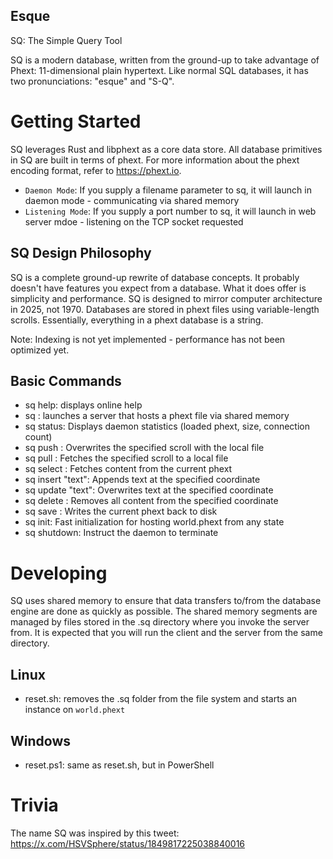 Esque
-----
SQ: The Simple Query Tool

SQ is a modern database, written from the ground-up to take advantage of Phext: 11-dimensional plain hypertext. Like normal SQL databases, it has two pronunciations: "esque" and "S-Q".

# Getting Started
SQ leverages Rust and libphext as a core data store. All database primitives in SQ are built in terms of phext. For more information about the phext encoding format, refer to https://phext.io.

* `Daemon Mode`: If you supply a filename parameter to sq, it will launch in daemon mode - communicating via shared memory
* `Listening Mode`: If you supply a port number to sq, it will launch in web server mdoe - listening on the TCP socket requested

## SQ Design Philosophy

SQ is a complete ground-up rewrite of database concepts. It probably doesn't have features you expect from a database. What it does offer is simplicity and performance. SQ is designed to mirror computer architecture in 2025, not 1970. Databases are stored in phext files using variable-length scrolls. Essentially, everything in a phext database is a string.

Note: Indexing is not yet implemented - performance has not been optimized yet.

## Basic Commands

* sq help: displays online help
* sq <file>: launches a server that hosts a phext file via shared memory
* sq status: Displays daemon statistics (loaded phext, size, connection count)
* sq push <coord> <file>: Overwrites the specified scroll with the local file
* sq pull <coord> <file>: Fetches the specified scroll to a local file
* sq select <coord>: Fetches content from the current phext
* sq insert <coord> "text": Appends text at the specified coordinate
* sq update <coord> "text": Overwrites text at the specified coordinate
* sq delete <coord>: Removes all content from the specified coordinate
* sq save <file>: Writes the current phext back to disk
* sq init: Fast initialization for hosting world.phext from any state
* sq shutdown: Instruct the daemon to terminate

# Developing

SQ uses shared memory to ensure that data transfers to/from the database engine are done as quickly as possible. The shared memory segments are managed by files stored in the .sq directory where you invoke the server from. It is expected that you will run the client and the server from the same directory.

## Linux
- reset.sh: removes the .sq folder from the file system and starts an instance on `world.phext`

## Windows
- reset.ps1: same as reset.sh, but in PowerShell

# Trivia

The name SQ was inspired by this tweet:
https://x.com/HSVSphere/status/1849817225038840016